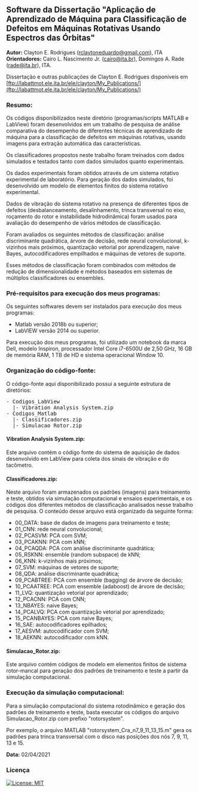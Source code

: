 ## Software da Dissertação "Aplicação de Aprendizado de Máquina para Classificação de Defeitos em Máquinas Rotativas Usando Espectros das Órbitas"

**Autor:** Clayton E. Rodrigues (rclaytoneduardo@gmail.com), ITA  
**Orientadores:** Cairo L. Nascimento Jr. (cairo@ita.br), Domingos A. Rade (rade@ita.br), ITA.

Dissertação e outras publicações de Clayton E. Rodrigues disponíveis em [ftp://labattmot.ele.ita.br/ele/clayton/My_Publications/](ftp://labattmot.ele.ita.br/ele/clayton/My_Publications/)

### Resumo:

Os códigos disponibilizados neste diretório (programas/scripts MATLAB e LabView) foram desenvolvidos em um trabalho de pesquisa de análise comparativa do desempenho de diferentes técnicas de aprendizado de máquina para a classificação de defeitos em máquinas rotativas, usando imagens para extração automática das características.

Os classificadores propostos neste trabalho foram treinados com dados simulados e testados tanto com dados simulados quanto experimentais.

Os dados experimentais foram obtidos através de um sistema rotativo experimental de laboratório. Para geração dos dados simulados, foi desenvolvido um modelo de elementos finitos do sistema rotativo experimental.

Dados de vibração do sistema rotativo na presença de diferentes tipos de defeitos (desbalanceamento, desalinhamento, trinca transversal no eixo, roçamento do rotor e instabilidade hidrodinâmica) foram usados para avaliação do desempenho de vários métodos de classificação.

Foram avaliados os seguintes métodos de classificação: análise discriminante quadrática, árvore de decisão, rede neural convolucional, k-vizinhos mais próximos, quantização vetorial por aprendizagem, naive Bayes, autocodificadores empilhados e máquinas de vetores de suporte.

Esses métodos de classificação foram combinados com métodos de redução de dimensionalidade e métodos baseados em sistemas de múltiplos classificadores ou ensembles.

### Pré-requisitos para execução dos meus programas:

Os seguintes softwares devem ser instalados para execução dos meus programas:

*   Matlab versão 2018b ou superior;
*   LabVIEW versão 2014 ou superior.

Para execução dos meus programas, foi utilizado um notebook da marca Dell, modelo Inspiron, processador Intel Core i7-6500U de 2,50 GHz, 16 GB de memória RAM, 1 TB de HD e sistema operacional Window 10.

### Organização do código-fonte:

O código-fonte aqui disponibilizado possui a seguinte estrutura de diretórios:

<pre>- Codigos_LabView
  |- Vibration Analysis System.zip
- Codigos_Matlab
  |- Classificadores.zip
  |- Simulacao_Rotor.zip
</pre>

#### Vibration Analysis System.zip:

Este arquivo contém o código fonte do sistema de aquisição de dados desenvolvido em LabView para coleta dos sinais de vibração e do tacômetro.

#### Classificadores.zip:

Neste arquivo foram armazenados os padrões (imagens) para treinamento e teste, obtidos via simulação computacional e ensaios experimentais, e os códigos dos diferentes métodos de classificação analisados nesse trabalho de pesquisa. O conteúdo desse arquivo está organizado da seguinte forma:

*   00_DATA: base de dados de imagens para treinamento e teste;
*   01_CNN: rede neural convolucional;
*   02_PCASVM: PCA com SVM;
*   03_PCAKNN: PCA com kNN;
*   04_PCAQDA: PCA com análise discriminante quadrática;
*   05_RSKNN: ensemble (random subspace) de kNN;
*   06_KNN: k-vizinhos mais próximos;
*   07_SVM: máquinas de vetores de suporte;
*   08_QDA: análise discriminante quadrática;
*   09_PCABTREE: PCA com ensemble (bagging) de árvore de decisão;
*   10_PCAATREE: PCA com ensemble (adaboost) de árvore de decisão;
*   11_LVQ: quantização vetorial por aprendizado;
*   12_PCACNN: PCA com CNN;
*   13_NBAYES: naive Bayes;
*   14_PCALVQ: PCA com quantização vetorial por aprendizado;
*   15_PCANBAYES: PCA com naive Bayes;
*   16_SAE: autocodificadores epilhados;
*   17_AESVM: autocodificador com SVM;
*   18_AEKNN: autocodificador com kNN.

#### Simulacao_Rotor.zip:

Este arquivo contém códigos de modelo em elementos finitos de sistema rotor-mancal para geração dos padrões de treinamento e teste a partir da simulação computacional.

### Execução da simulação computacional:

Para a simulação computacional do sistema rotodinâmico e geração dos padrões de treinamento e teste, basta executar os códigos do arquivo Simulacao_Rotor.zip com prefixo "rotorsystem".

Por exemplo, o arquivo MATLAB "rotorsystem_Cra_n7_9_11_13_15.m" gera os padrões para trinca transversal com o disco nas posições dos nós 7, 9, 11, 13 e 15.

**Data:** 02/04/2021
 
 ### Licença
[![License: MIT](https://img.shields.io/badge/License-MIT-yellow.svg)](https://opensource.org/licenses/MIT)
